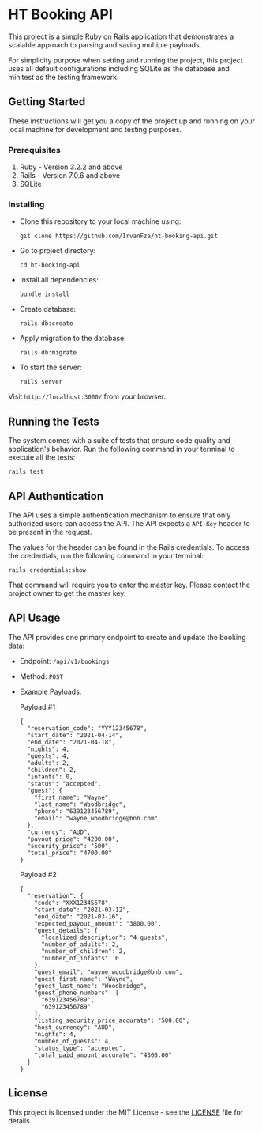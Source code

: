 # HT Booking API
This project is a simple Ruby on Rails application that demonstrates a scalable approach to parsing and saving multiple payloads.

For simplicity purpose when setting and running the project, this project uses all default configurations including SQLite as the database and minitest as the testing framework.

## Getting Started
These instructions will get you a copy of the project up and running on your local machine for development and testing purposes.

### Prerequisites

1. Ruby - Version 3.2.2 and above
2. Rails - Version 7.0.6 and above
3. SQLite

### Installing
* Clone this repository to your local machine using:
  ```
  git clone https://github.com/IrvanFza/ht-booking-api.git
  ```
* Go to project directory:
  ```
  cd ht-booking-api
  ```
* Install all dependencies:
  ```
  bundle install
  ```
* Create database:
  ```
  rails db:create
  ```
* Apply migration to the database:
  ```
  rails db:migrate
  ```
* To start the server:
  ```
  rails server
  ```

Visit `http://localhost:3000/` from your browser.

## Running the Tests
The system comes with a suite of tests that ensure code quality and application's behavior. Run the following command in your terminal to execute all the tests:
```
rails test
```

## API Authentication
The API uses a simple authentication mechanism to ensure that only authorized users can access the API. The API expects a `API-Key` header to be present in the request.

The values for the header can be found in the Rails credentials. To access the credentials, run the following command in your terminal:
```
rails credentials:show
```

That command will require you to enter the master key. Please contact the project owner to get the master key.

## API Usage
The API provides one primary endpoint to create and update the booking data:
* Endpoint: `/api/v1/bookings`
* Method: `POST`
* Example Payloads:

  Payload #1
  ```
  {
    "reservation_code": "YYY12345678",
    "start_date": "2021-04-14",
    "end_date": "2021-04-18",
    "nights": 4,
    "guests": 4,
    "adults": 2,
    "children": 2,
    "infants": 0,
    "status": "accepted",
    "guest": {
      "first_name": "Wayne",
      "last_name": "Woodbridge",
      "phone": "639123456789",
      "email": "wayne_woodbridge@bnb.com"
    },
    "currency": "AUD",
    "payout_price": "4200.00",
    "security_price": "500",
    "total_price": "4700.00"
  }
  ```

  Payload #2
  ```
  {
    "reservation": {
      "code": "XXX12345678",
      "start_date": "2021-03-12",
      "end_date": "2021-03-16",
      "expected_payout_amount": "3800.00",
      "guest_details": {
        "localized_description": "4 guests",
        "number_of_adults": 2,
        "number_of_children": 2,
        "number_of_infants": 0
      },
      "guest_email": "wayne_woodbridge@bnb.com",
      "guest_first_name": "Wayne",
      "guest_last_name": "Woodbridge",
      "guest_phone_numbers": [
        "639123456789",
        "639123456789"
      ],
      "listing_security_price_accurate": "500.00",
      "host_currency": "AUD",
      "nights": 4,
      "number_of_guests": 4,
      "status_type": "accepted",
      "total_paid_amount_accurate": "4300.00"
    }
  }
  ```

## License
This project is licensed under the MIT License - see the [LICENSE](LICENSE) file for details.